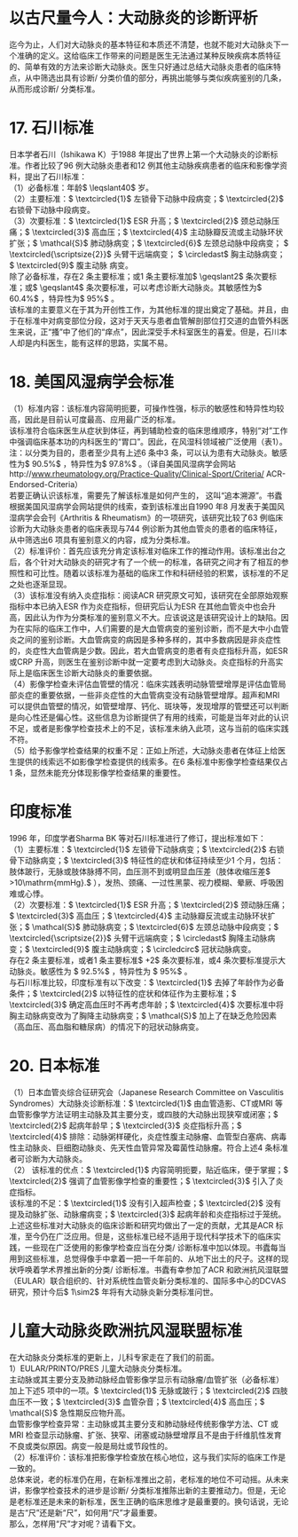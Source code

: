 # 以古尺量今人：大动脉炎的诊断评析  
迄今为止，人们对大动脉炎的基本特征和本质还不清楚，也就不能对大动脉炎下一个准确的定义。这给临床工作带来的问题是医生无法通过某种反映疾病本质特征的、简单有效的方法来诊断大动脉炎。医生只好通过总结大动脉炎患者的临床特点，从中筛选出具有诊断/ 分类价值的部分，再挑出能够与类似疾病鉴别的几条，从而形成诊断/ 分类标准。  
# 17. 石川标准  
日本学者石川（Ishikawa K）于1988 年提出了世界上第一个大动脉炎的诊断标准。作者比较了96 例大动脉炎患者和12 例其他主动脉疾病患者的临床和影像学资料，提出了石川标准：  
（1）必备标准：年龄$ \leqslant40$  岁。  
（2）主要标准：$ \textcircled{1}$    左锁骨下动脉中段病变；$ \textcircled{2}$    右锁骨下动脉中段病变。  
（3）次要标准：$ \textcircled{1}$    ESR 升高；$ \textcircled{2}$    颈总动脉压痛；$ \textcircled{3}$    高血压；$ \textcircled{4}$    主动脉瓣反流或主动脉环状扩张；$ \mathcal{S}$    肺动脉病变；$ \textcircled{6}$    左颈总动脉中段病变； $ \textcircled{\scriptsize{2}}$     头臂干远端病变； $ \circledast$  胸主动脉病变； $ \textcircled{9}$     腹主动脉 病变。  
除了必备标准，存在2 条主要标准；或1 条主要标准加$ \geqslant2$ 条次要标准；或$ \geqslant4$  条次要标准，可以考虑诊断大动脉炎。其敏感性为$ 60.4\%$ ，特异性为$ 95\%$ 。  
该标准的主要意义在于其为开创性工作，为其他标准的提出奠定了基础。并且，由于在标准中对病变部位分段，这对于天天与患者血管解剖部位打交道的血管外科医生来说，正“搔”中了他们的“痒点”，因此深受手术科室医生的喜爱。但是，石川本人却是内科医生，能有这样的思路，实属不易。  
# 18. 美国风湿病学会标准  
（1）标准内容：该标准内容简明扼要，可操作性强，标示的敏感性和特异性均较高，因此是目前认可度最高、应用最广泛的标准。  
该标准符合临床医生从症状到体征，再到辅助检查的临床思维顺序，特别“对”工作中强调临床基本功的内科医生的“胃口”。因此，在风湿科领域被广泛使用（表1）。  
注：以分类为目的，患者至少具有上述6 条中3 条，可以认为患有大动脉炎。敏感性为$ 90.5\%$ ，特异性为$ 97.8\%$ 。（译自美国风湿病学会网站http://www.rheumatology.org/Practice-Quality/Clinical-Sport/Criteria/ ACR-Endorsed-Criteria）  
若要正确认识该标准，需要先了解该标准是如何产生的， 这叫“追本溯源”。书蠹根据美国风湿病学会网站提供的线索，查到该标准出自1990 年8 月发表于美国风湿病学会会刊《Arthritis & Rheumatism》的一项研究，该研究比较了63 例临床诊断为大动脉炎患者的临床表现与744 例诊断为其他血管炎的患者的临床特征，从中筛选出6 项具有鉴别意义的内容，成为分类标准。  
（2）标准评价：首先应该充分肯定该标准对临床工作的推动作用。该标准出台之后，各个针对大动脉炎的研究才有了一个统一的标准，各研究之间才有了相互的参照性和可比性。随着以该标准为基础的临床工作和科研经验的积累，该标准的不足之处也逐渐显现。  
（3）该标准没有纳入炎症指标：阅读ACR 研究原文可知，该研究在全部原始观察指标中本已纳入ESR 作为炎症指标，但研究后认为ESR 在其他血管炎中也会升高，因此认为作为分类标准的鉴别意义不大。应该说这是该研究设计上的缺陷。因为在实际的临床工作中，人们需要的是大血管病变的鉴别诊断，而不是大中小血管炎之间的鉴别诊断。大血管病变的病因是多种多样的，其中多数病因是非炎症性的，炎症性大血管病是少数。因此，若大血管病变的患者有炎症指标升高，如ESR 或CRP 升高，则医生在鉴别诊断中就一定要考虑到大动脉炎。炎症指标的升高实际上是临床医生诊断大动脉炎的重要依据。  
（4）影像学检查未评估血管壁的情况：临床实践表明动脉管壁增厚是评估血管局部炎症的重要依据，一些非炎症性的大血管病变没有动脉管壁增厚。超声和MRI 可以提供血管壁的情况，如管壁增厚、钙化、斑块等，发现增厚的管壁还可以判断是向心性还是偏心性。这些信息为诊断提供了有用的线索，可能是当年对此的认识不足，或者是影像学检查技术上的不足，该标准未纳入此项，这与当前的临床实践不符。  
（5）给予影像学检查结果的权重不足：正如上所述，大动脉炎患者在体征上给医生提供的线索远不如影像学检查提供的线索多。在6 条标准中影像学检查结果仅占1 条，显然未能充分体现影像学检查结果的重要性。  
#  印度标准  
1996 年，印度学者Sharma BK 等对石川标准进行了修订，提出标准如下：  
（1）主要标准：$ \textcircled{1}$    左锁骨下动脉病变；$ \textcircled{2}$    右锁骨下动脉病变；$ \textcircled{3}$    特征性的症状和体征持续至少1 个月，包括：肢体跛行，无脉或肢体脉搏不同，血压测不到或明显血压差（肢体收缩压差$ >10\mathrm{mmHg}.$ ），发热、颈痛、一过性黑蒙、视力模糊、晕厥、呼吸困难或心悸。  
（2）次要标准：$ \textcircled{1}$    ESR 升高；$ \textcircled{2}$    颈动脉压痛；$ \textcircled{3}$    高血压；$ \textcircled{4}$    主动脉瓣反流或主动脉环状扩张；$ \mathcal{S}$    肺动脉病变；$ \textcircled{6}$    左颈总动脉中段病变；$ \textcircled{\scriptsize{2}}$    头臂干远端病变；$ \circledast$ 胸降主动脉病变；$ \textcircled{9}$    腹主动脉病变；$ \circledcirc$ 冠状动脉病变。  
存在2 条主要标准，或者1 条主要标准$ +2$  条次要标准，或4  条次要标准提示大动脉炎。敏感性为 $ 92.5\%$  ，特异性为 $ 95\%$  。  
与石川标准比较，印度标准有以下改变：$ \textcircled{1}$    去掉了年龄作为必备条件；$ \textcircled{2}$    以特征性的症状和体征作为主要标准；$ \textcircled{3}$    确定高血压时不再考虑年龄；$ \textcircled{4}$    次要标准中将胸主动脉病变改为了胸降主动脉病变；$ \mathcal{S}$    加上了在缺乏危险因素（高血压、高血脂和糖尿病）的情况下的冠状动脉病变。  
# 20. 日本标准  
（1）日本血管炎综合征研究会（Japanese Research Committee on Vasculitis Syndromes）大动脉炎诊断标准：$ \textcircled{1}$    由血管造影、CT或MRI 等血管影像学方法证明主动脉及其主要分支，或四肢的大动脉出现狭窄或闭塞；$ \textcircled{2}$    起病年龄早；$ \textcircled{3}$    炎症指标升高；$ \textcircled{4}$    排除：动脉粥样硬化，炎症性腹主动脉瘤、血管型白塞病、病毒性主动脉炎、巨细胞动脉炎、先天性血管异常及霉菌性动脉瘤。符合上述4 条标准者可诊断为大动脉炎。  
（2） 该标准的优点：$ \textcircled{1}$    内容简明扼要，贴近临床，便于掌握；$ \textcircled{2}$    强调了血管影像学检查的重要性；$ \textcircled{3}$    引入了炎症指标。  
该标准的不足：$ \textcircled{1}$    没有引入超声检查；$ \textcircled{2}$    没有提及动脉扩张、动脉瘤病变；$ \textcircled{3}$    起病年龄和炎症指标过于笼统。  
上述这些标准对大动脉炎的临床诊断和研究均做出了一定的贡献，尤其是ACR 标准，至今仍在广泛应用。但是，这些标准已经不适用于现代科学技术下的临床实践，一些现在广泛使用的影像学检查应当在分类/ 诊断标准中加以体现。书蠹每当用到这些标准，总觉得像手中拿着一把一千年前的、从地下出土的尺子。这样的现状呼唤着学术界推出新的分类/ 诊断标准。书蠹有幸参加了ACR 和欧洲抗风湿联盟（EULAR）联合组织的、针对系统性血管炎新分类标准的、国际多中心的DCVAS 研究，预计今后$ 1\sim2$  年将有大动脉炎新分类标准问世。  
#  儿童大动脉炎欧洲抗风湿联盟标准  
在大动脉炎分类标准的更新上，儿科专家走在了我们的前面。  
1）EULAR/PRINTO/PRES 儿童大动脉炎分类标准。  
主动脉或其主要分支及肺动脉经血管影像学显示有动脉瘤/血管扩张（必备标准）加上下述5 项中的一项。$ \textcircled{1}$    无脉或跛行；$ \textcircled{2}$    四肢血压不一致；$ \textcircled{3}$    血管杂音；$ \textcircled{4}$    高血压；$ \mathcal{S}$    急性期反应物升高。  
血管影像学检查异常：主动脉或其主要分支和肺动脉经传统影像学方法、CT 或MRI 检查显示动脉瘤、扩张、狭窄、闭塞或动脉壁增厚且不是由于纤维肌性发育不良或类似原因。病变一般是局灶或节段性的。  
（2）标准评价：该标准把影像学检查放在核心地位，这与我们实际的临床工作是一致的。  
总体来说，老的标准仍在用，在新标准推出之前，老标准的地位不可动摇。从未来讲，影像学检查技术的进步是诊断/ 分类标准推陈出新的主要推动力。但是，无论是老标准还是未来的新标准，医生正确的临床思维才是最重要的。换句话说，无论是古“尺”还是新“尺”，如何用“尺”才最重要。  
那么，怎样用“尺”才对呢？请看下文。  
